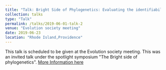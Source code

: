```yaml
---
title: "Talk: Bright Side of Phylogenetics: Evaluating the identifiability of diversification model"
collection: talks
type: "Talk"
permalink: /talks/2019-06-01-talk-2
venue: "Evolution society meeting"
date: 2019-06-23
location: "Rhode Island,Providence"
---
```


This talk is scheduled to be given at the Evolution society meeting. This was an invited talk under the spotlight symposium "The Bright side of phylogenetics".
[More Information here](https://www.evolutionmeetings.org/program.html) 

